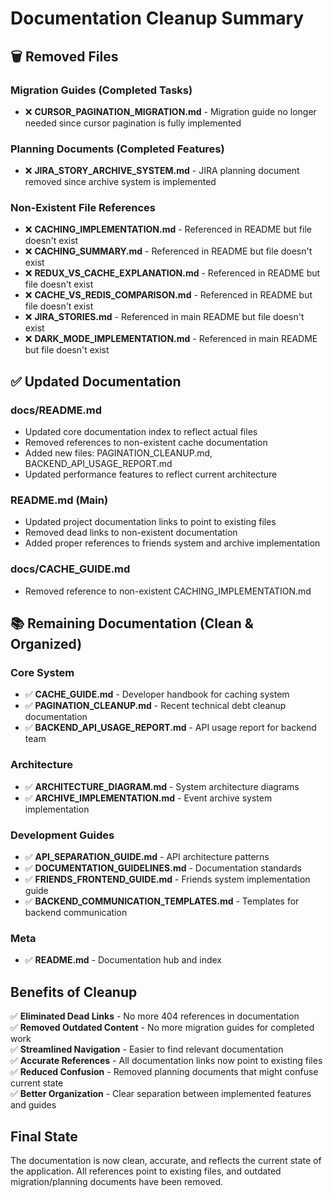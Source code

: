 # Documentation Cleanup Summary

## 🗑️ Removed Files

### Migration Guides (Completed Tasks)
- ❌ **CURSOR_PAGINATION_MIGRATION.md** - Migration guide no longer needed since cursor pagination is fully implemented

### Planning Documents (Completed Features)  
- ❌ **JIRA_STORY_ARCHIVE_SYSTEM.md** - JIRA planning document removed since archive system is implemented

### Non-Existent File References
- ❌ **CACHING_IMPLEMENTATION.md** - Referenced in README but file doesn't exist
- ❌ **CACHING_SUMMARY.md** - Referenced in README but file doesn't exist  
- ❌ **REDUX_VS_CACHE_EXPLANATION.md** - Referenced in README but file doesn't exist
- ❌ **CACHE_VS_REDIS_COMPARISON.md** - Referenced in README but file doesn't exist
- ❌ **JIRA_STORIES.md** - Referenced in main README but file doesn't exist
- ❌ **DARK_MODE_IMPLEMENTATION.md** - Referenced in main README but file doesn't exist

## ✅ Updated Documentation

### docs/README.md
- Updated core documentation index to reflect actual files
- Removed references to non-existent cache documentation
- Added new files: PAGINATION_CLEANUP.md, BACKEND_API_USAGE_REPORT.md
- Updated performance features to reflect current architecture

### README.md (Main)
- Updated project documentation links to point to existing files
- Removed dead links to non-existent documentation
- Added proper references to friends system and archive implementation

### docs/CACHE_GUIDE.md
- Removed reference to non-existent CACHING_IMPLEMENTATION.md

## 📚 Remaining Documentation (Clean & Organized)

### Core System
- ✅ **CACHE_GUIDE.md** - Developer handbook for caching system
- ✅ **PAGINATION_CLEANUP.md** - Recent technical debt cleanup documentation
- ✅ **BACKEND_API_USAGE_REPORT.md** - API usage report for backend team

### Architecture  
- ✅ **ARCHITECTURE_DIAGRAM.md** - System architecture diagrams
- ✅ **ARCHIVE_IMPLEMENTATION.md** - Event archive system implementation

### Development Guides
- ✅ **API_SEPARATION_GUIDE.md** - API architecture patterns
- ✅ **DOCUMENTATION_GUIDELINES.md** - Documentation standards
- ✅ **FRIENDS_FRONTEND_GUIDE.md** - Friends system implementation guide
- ✅ **BACKEND_COMMUNICATION_TEMPLATES.md** - Templates for backend communication

### Meta
- ✅ **README.md** - Documentation hub and index

## Benefits of Cleanup

✅ **Eliminated Dead Links** - No more 404 references in documentation  
✅ **Removed Outdated Content** - No more migration guides for completed work  
✅ **Streamlined Navigation** - Easier to find relevant documentation  
✅ **Accurate References** - All documentation links now point to existing files  
✅ **Reduced Confusion** - Removed planning documents that might confuse current state  
✅ **Better Organization** - Clear separation between implemented features and guides

## Final State

The documentation is now clean, accurate, and reflects the current state of the application. All references point to existing files, and outdated migration/planning documents have been removed.
